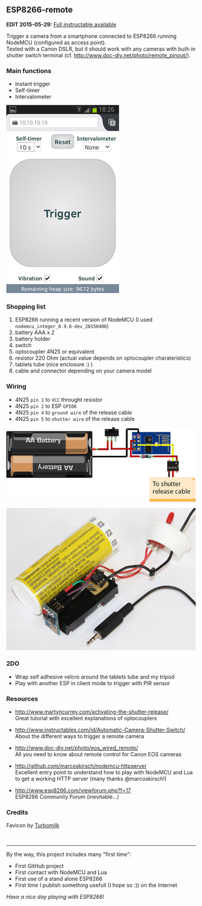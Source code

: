 ## ESP8266-remote

**EDIT 2015-05-29:** [Full instructable available](http://www.instructables.com/id/Trigger-your-DSLR-wirelessly-with-smartphone-and-E/)

Trigger a camera from a smartphone connected to ESP8266 running NodeMCU (configured as access point).  
Tested with a Canon DSLR, but it should work with any cameras with built-in shutter switch terminal (cf. http://www.doc-diy.net/photo/remote_pinout/).

### Main functions
* Instant trigger
* Self-timer
* Intervalometer

![Screenshot](https://github.com/CosmicMac/ESP8266-remote/raw/master/readme/screenshot.jpg)

### Shopping list
1. ESP8266 running a recent version of NodeMCU (I used `nodemcu_integer_0.9.6-dev_20150406`)
2. battery AAA x 2
3. battery holder
4. switch
5. optocoupler 4N25 or equivalent
6. resistor 220 Ohm (actual value depends on optocoupler charateristics)
7. tablets tube (nice enclosure :) )
8. cable and connector depending on your camera model

### Wiring
* 4N25 `pin 1` to `VCC` throught resistor
* 4N25 `pin 2` to ESP `GPIO0`
* 4N25 `pin 4` to `ground wire` of the release cable
* 4N25 `pin 5` to `shutter wire` of the release cable

![Wiring](https://github.com/CosmicMac/ESP8266-remote/raw/master/readme/wiring.jpg)

![The thing](https://github.com/CosmicMac/ESP8266-remote/raw/master/readme/640.jpg)

### 2DO
* Wrap self adhesive velcro around the tablets tube and my tripod
* Play with another ESP in client mode to trigger with PIR sensor

### Resources
* http://www.martyncurrey.com/activating-the-shutter-release/  
  Great tutorial with excellent explanations of optocouplers  
  
* http://www.instructables.com/id/Automatic-Camera-Shutter-Switch/  
  About the different ways to trigger a remote camera

* http://www.doc-diy.net/photo/eos_wired_remote/  
  All you need to know about remote control for Canon EOS cameras

* http://github.com/marcoskirsch/nodemcu-httpserver  
  Excellent entry point to understand how to play with NodeMCU and Lua to get a working HTTP server (many thanks @marcoskirsch!)  
  
* http://www.esp8266.com/viewforum.php?f=17  
  ESP8266 Community Forum (inevitable...)

### Credits
Favicon by [Turbomilk](http://www.softicons.com/toolbar-icons/iconza-grey-icons-by-turbomilk/camera-icon)
  
&nbsp;
&nbsp;

----

By the way, this project includes many "first time":

* First GitHub project
* First contact with NodeMCU and Lua
* First use of a stand alone ESP8266
* First time I publish something usefull (I hope so :)) on the Internet

*Have a nice day playing with ESP8266!*
